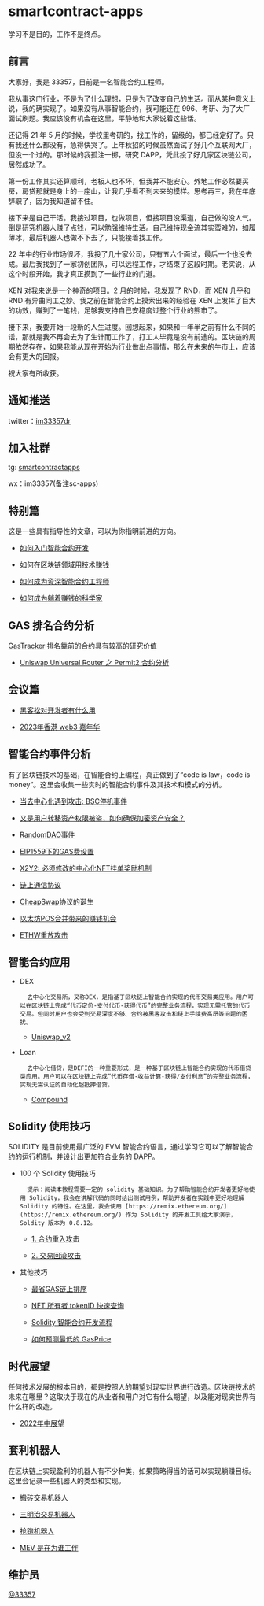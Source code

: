 # smartcontract-apps

学习不是目的，工作不是终点。

## 前言

大家好，我是 33357，目前是一名智能合约工程师。

我从事这门行业，不是为了什么理想，只是为了改变自己的生活。而从某种意义上说，我的确实现了。如果没有从事智能合约，我可能还在 996、考研、为了大厂面试刷题。我应该没有机会在这里，平静地和大家说着这些话。

还记得 21 年 5 月的时候，学校里考研的，找工作的，留级的，都已经定好了。只有我还什么都没有，急得快哭了。上年秋招的时候虽然面试了好几个互联网大厂，但没一个过的。那时候的我孤注一掷，研究 DAPP，凭此投了好几家区块链公司，居然成功了。

第一份工作其实还算顺利，老板人也不坏，但我并不能安心。外地工作必然要买房，房贷那就是身上的一座山，让我几乎看不到未来的模样。思考再三，我在年底辞职了，因为我知道留不住。

接下来是自己干活。我接过项目，也做项目，但接项目没渠道，自己做的没人气。倒是研究机器人赚了点钱，可以勉强维持生活。自己维持现金流其实蛮难的，如履薄冰，最后机器人也做不下去了，只能接着找工作。

22 年中的行业市场很坏，我投了几十家公司，只有五六个面试，最后一个也没去成。最后我找到了一家初创团队，可以远程工作，才结束了这段时期。老实说，从这个时段开始，我才真正摸到了一些行业的门道。

XEN 对我来说是一个神奇的项目。2 月的时候，我发现了 RND，而 XEN 几乎和 RND 有异曲同工之妙。我之前在智能合约上摸索出来的经验在 XEN 上发挥了巨大的功效，赚到了一笔钱，足够我支持自己安稳度过整个行业的熊市了。

接下来，我要开始一段新的人生进度。回想起来，如果和一年半之前有什么不同的话，那就是我不再会去为了生计而工作了，打工人毕竟是没有前途的。区块链的周期依然存在，如果我能从现在开始为行业做出点事情，那么在未来的牛市上，应该会有更大的回报。

祝大家有所收获。

## 通知推送

twitter：[im33357dr](https://twitter.com/im33357dr)

## 加入社群

tg: [smartcontractapps](https://t.me/smartcontractapps)

wx：im33357(备注sc-apps)

## 特别篇

这是一些具有指导性的文章，可以为你指明前进的方向。

<!-- - [Web3 自由之道](./Special/Web3FreeDao.md) -->

- [如何入门智能合约开发](./Special/New.md)

- [如何在区块链领域用技术赚钱](./Special/Earn.md)

- [如何成为资深智能合约工程师](./Special/Dev.md)

- [如何成为躺着赚钱的科学家](./Special/Scientist.md)

## GAS 排名合约分析

[GasTracker](https://etherscan.io/gastracker) 排名靠前的合约具有较高的研究价值

- [Uniswap Universal Router 之 Permit2 合约分析](./Event/UniswapUniversalRouter_Permit2.md)



## 会议篇

- [黑客松对开发者有什么用](./Meeting/Hackathon.md)

- [2023年香港 web3 嘉年华](./Meeting/Web3HongKong.md)

## 智能合约事件分析

有了区块链技术的基础，在智能合约上编程，真正做到了“code is law，code is money”。这里会收集一些实时的智能合约事件及其技术和模式的分析。

<!-- - [XEN，又一次的 GAS 换真金](./Event/Xen.md) -->

- [当去中心化遇到攻击: BSC停机事件](./Event/WhenAttackDecentralization.md)

- [又是用户转移资产权限被盗，如何确保加密资产安全？](./Event/ContractApproveHack.md)

- [RandomDAO事件](./Event/RandomDAO.md)

- [EIP1559下的GAS费设置](./Event/EIP1559_GAS.md)

- [X2Y2: 必须修改的中心化NFT挂单奖励机制](./Event/X2Y2_DecentralizedOrderReward.md)

- [链上通信协议](./Event/OnChainMessageProtocol.md)

- [CheapSwap协议的诞生](./Event/CheapSwap.md)

- [以太坊POS合并带来的赚钱机会](./Event/PosMerge.md)

- [ETHW重放攻击](./Event/Replay.md)

<!-- - [0转账攻击](./Event/0TransferAttack.md) -->

## 智能合约应用

- DEX

        去中心化交易所，又称DEX，是指基于区块链上智能合约实现的代币交易类应用。用户可以在区块链上完成“代币定价-支付代币-获得代币”的完整业务流程，实现无需托管的代币交易。但同时用户也会受到交易深度不够、合约被黑客攻击和链上手续费高昂等问题的困扰。

    - [Uniswap_v2](./Apps/DEX/Uniswap_v2/)

- Loan

        去中心化借贷，是DEFI的一种重要形式，是一种基于区块链上智能合约实现的代币借贷类应用。用户可以在区块链上完成“代币存借-收益计算-获得/支付利息”的完整业务流程，实现无需认证的自动化超抵押借贷。

    - [Compound](./Apps/Loan/Compound/)

## Solidity 使用技巧

SOLIDITY 是目前使用最广泛的 EVM 智能合约语言，通过学习它可以了解智能合约的运行机制，并设计出更加符合业务的 DAPP。

- 100 个 Solidity 使用技巧

        提示：阅读本教程需要一定的 solidity 基础知识。为了帮助智能合约开发者更好地使用 Solidity，我会在讲解代码的同时给出测试用例，帮助开发者在实践中更好地理解 Solidity 的特性。在这里，我会使用 [https://remix.ethereum.org/](https://remix.ethereum.org/) 作为 Solidity 的开发工具给大家演示，Soldity 版本为 0.8.12。

    - [1. 合约重入攻击](./Solidity/Solidity_100/1_Reentrancy_Attack/)

    - [2. 交易回滚攻击](./Solidity/Solidity_100/2_Transaction_Rollback_Attack/)

- 其他技巧

    - [最省GAS链上排序](./Solidity/Other/Save_Gas_Sort.md)

    - [NFT 所有者 tokenID 快速查询](./Solidity/Other/NFT_Search.md)

    - [Solidity 智能合约开发流程](./Solidity/Other/Solidity_Development_Process.md)

    - [如何预测最低的 GasPrice](./Solidity/Other/Lowest_GasPrice.md)

## 时代展望
任何技术发展的根本目的，都是按照人的期望对现实世界进行改造。区块链技术的未来在哪里？这取决于现在的从业者和用户对它有什么期望，以及能对现实世界有什么样的改造。

- [2022年中展望](./Outlook/2022_MidYear.md)

<!-- - [2022年末总结](./Outlook/2022_End.md) -->

## 套利机器人
在区块链上实现盈利的机器人有不少种类，如果策略得当的话可以实现躺赚目标。这里会记录一些机器人的类型和实现。

- [搬砖交易机器人](./Robot/Moving_Exchange_Robot/)

- [三明治交易机器人](./Robot/Sandwich_Exchange_Robot/)

- [抢跑机器人](./Robot/Running_Robot/)

- [MEV 是在为谁工作](./Robot/MEV_Who_are_you_working_for.md)

## 维护员

[@33357](https://github.com/33357)



